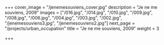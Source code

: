 +++
cover_image = "/jenemesouviens_cover.jpg"
description = "Je ne me souviens, 2009"
images = ["/016.jpg", "/014.jpg", "/010.jpg", "/009.jpg", "/008.jpg", "/006.jpg", "/004.jpg", "/003.jpg", "/002.jpg", "/jenemesouviens3.jpg", "/jenemesouviens2.jpg"]
next_page = "/projects/urban_occupation"
title = "Je ne me souviens, 2009"
weight = 3

+++
